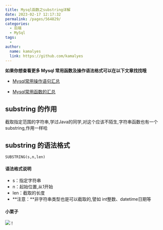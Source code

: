```yaml
---
title: Mysql函数之substring详解
date: 2023-02-17 12:17:32
permalink: /pages/564829/
categories:
  - 后端
  - MySql
tags:
  - 
author: 
  name: kamalyes
  link: https://github.com/kamalyes
---
```

**如果你想查看更多 Mysql 常用函数及操作语法格式可以在以下文章找找哦**

- [Mysql常用操作语句汇总](./59.Mysql常用操作语句汇总.md)

- [Mysql常用函数的汇总](./01.Mysql常用函数汇总.md)

substring 的作用
-------------

截取指定范围的字符串,学过Java的同学,对这个应该不陌生,字符串函数也有一个substring,作用一样哈

substring 的语法格式
---------------

```
SUBSTRING(s,n,len) 
```

#### 语法格式说明

*   s：指定字符串
*   n：起始位置,从1开始
*   len：截取的长度
*   **注意：**非字符串类型也是可以截取的,譬如 int整数、datetime日期等

#### 小栗子

![](https://cdn.jsdelivr.net/gh/kamalyes/image-bed@master/col//mysql/Snipaste_2023-02-17_12-55-28.png)
!
